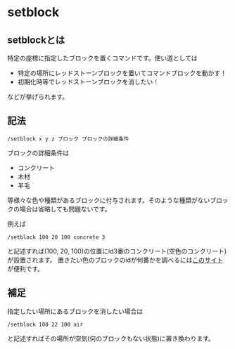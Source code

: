 # setblock

## setblockとは
特定の座標に指定したブロックを置くコマンドです。使い道としては

- 特定の場所にレッドストーンブロックを置いてコマンドブロックを動かす！
- 初期化時等でレッドストーンブロックを消したい！

などが挙げられます。

## 記法

```
/setblock x y z ブロック ブロックの詳細条件
```

ブロックの詳細条件は
- コンクリート
- 木材
- 羊毛

等様々な色や種類があるブロックに付与されます。そのような種類がないブロックの場合は省略しても問題ないです。

例えば
```
/setblock 100 20 100 concrete 3
```

と記述すれば(100, 20, 100)の位置にid3番のコンクリート(空色のコンクリート)が設置されます。
置きたい色のブロックのidが何番かを調べるには[このサイト](https://minecraft-blog.net/?p=8007)が便利です。

## 補足
指定したい場所にあるブロックを消したい場合は
```
/setblock 100 22 100 air
```

と記述すればその場所が空気(何のブロックもない状態)に置き換わります。